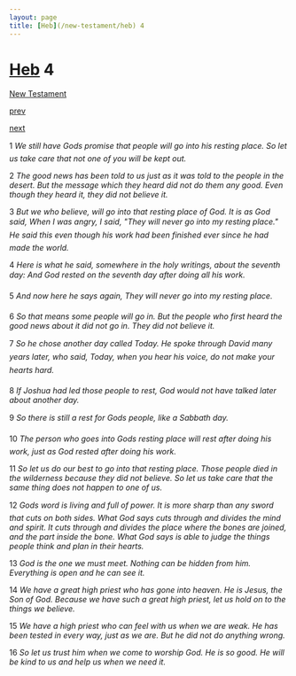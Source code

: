 ```yaml
---
layout: page
title: [Heb](/new-testament/heb) 4
---
```


# [Heb](/new-testament/heb) 4

[New Testament](/new-testament)


[prev](/new-testament/heb/heb-3.html)


[next](/new-testament/heb/heb-5.html)

1 _We still have Gods promise that people will go into his resting place. So let us take care that not one of you will be kept out._

2 _The good news has been told to us just as it was told to the people in the desert. But the message which they heard did not do them any good. Even though they heard it, they did not believe it._

3 _But we who believe, will go into that resting place of God. It is as God said, When I was angry, I said, "They will never go into my resting place." He said this even though his work had been finished ever since he had made the world._

4 _Here is what he said, somewhere in the holy writings, about the seventh day: And God rested on the seventh day after doing all his work._

5 _And now here he says again, They will never go into my resting place._

6 _So that means some people will go in. But the people who first heard the good news about it did not go in. They did not believe it._

7 _So he chose another day called Today. He spoke through David many years later, who said, Today, when you hear his voice, do not make your hearts hard._

8 _If Joshua had led those people to rest, God would not have talked later about another day._

9 _So there is still a rest for Gods people, like a Sabbath day._

10 _The person who goes into Gods resting place will rest after doing his work, just as God rested after doing his work._

11 _So let us do our best to go into that resting place. Those people died in the wilderness because they did not believe. So let us take care that the same thing does not happen to one of us._

12 _Gods word is living and full of power. It is more sharp than any sword that cuts on both sides. What God says cuts through and divides the mind and spirit. It cuts through and divides the place where the bones are joined, and the part inside the bone. What God says is able to judge the things people think and plan in their hearts._

13 _God is the one we must meet. Nothing can be hidden from him. Everything is open and he can see it._

14 _We have a great high priest who has gone into heaven. He is Jesus, the Son of God.  Because we have such a great high priest, let us hold on to the things we believe._

15 _We have a high priest who can feel with us when we are weak. He has been tested in every way, just as we are. But he did not do anything wrong._

16 _So let us trust him when we come to worship God. He is so good. He will be kind to us and help us when we need it._

